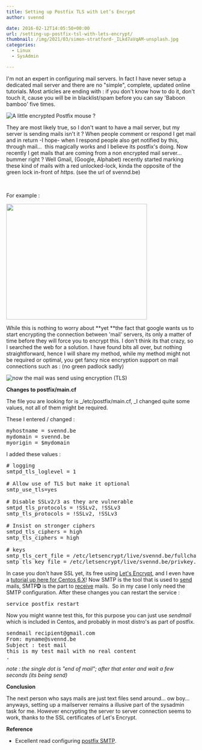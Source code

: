 ```yaml
---
title: Setting up Postfix TLS with Let’s Encrypt
author: svennd

date: 2016-02-12T14:05:50+00:00
url: /setting-up-postfix-tsl-with-lets-encrypt/
thumbnail: /img/2021/03/simon-stratford-_ILkd7aVqAM-unsplash.jpg
categories:
  - Linux
  - SysAdmin

---
```

I'm not an expert in configuring mail servers. In fact I have never setup a dedicated mail server and there are no "simple", complete, updated online tutorials. Most articles are ending with : if you don't know how to do it, don't touch it, cause you will be in blacklist/spam before you can say 'Baboon bamboo' five times.

  ![A little encrypted Postfix mouse ?](/img/2016/02/25449528-1.gif)


They are most likely true, so I don't want to have a mail server, but my server is sending mails isn't it ? When people comment or respond I get mail and in return -I hope- when I respond people also get notified by this, through mail...  this magically works and I believe its postfix's doing. Now recently I get mails that are coming from a non encrypted mail server... bummer right ? Well Gmail, (Google, Alphabet) recently started marking these kind of mails with a red unlocked-lock, kinda the opposite of the green lock in-front of _https_. (see the url of svennd.be)

<!--more-->

&nbsp;

For example :

<img loading="lazy" class="alignnone wp-image-963 size-full" src="/img//2015/07/25446752-1.png" width="374" height="308" srcset="/img/2015/07/25446752-1.png 374w, /img/2015/07/25446752-1-300x247.png 300w, /img/2015/07/25446752-1-1x1.png 1w" sizes="(max-width: 374px) 100vw, 374px" />

While this is nothing to worry about **yet **the fact that google wants us to start encrypting the connection between 'mail' servers, its only a matter of time before they will force you to encrypt this. I don't think its that crazy, so I searched the web for a solution. I have found bits all over, but nothing straightforward, hence I will share my method, while my method might not be required or optimal, you get fancy nice encryption support on mail connections such as : (no green padlock sadly)

  ![now the mail was send using encryption (TLS)](/img//2015/07/25428192-1.png)

**Changes to postfix/main.cf**

The file you are looking for is _/etc/postfix/main.cf, _I changed quite some values, not all of them might be required.

These I entered / changed :

<pre>myhostname = svennd.be
mydomain = svennd.be
myorigin = $mydomain</pre>

I added these values :

<pre># logging
smtpd_tls_loglevel = 1

# Allow use of TLS but make it optional
smtp_use_tls=yes

# Disable SSLv2/3 as they are vulnerable
smtpd_tls_protocols = !SSLv2, !SSLv3
smtp_tls_protocols = !SSLv2, !SSLv3

# Insist on stronger ciphers
smtpd_tls_ciphers = high
smtp_tls_ciphers = high

# keys
smtp_tls_cert_file = /etc/letsencrypt/live/svennd.be/fullchain.pem
smtp_tls_key_file = /etc/letsencrypt/live/svennd.be/privkey.pem
</pre>

In case you don't have SSL yet, its free using [Let's Encrypt][1], and I even have a [tutorial up here for Centos 6.X][2]! Now SMTP is the tool that is used to <span style="text-decoration: underline;">send </span>mails, SMTP**D** is the part to <span style="text-decoration: underline;">receive</span> mails.  So in my case I only need the SMTP configuration. After these changes you can restart the service :

<pre>service postfix restart</pre>

Now you might wanne test this, for this purpose you can just use _sendmail_ which is included in Centos, and probably in most distro's as part of postfix.

<pre>sendmail recipient@gmail.com
From: myname@svennd.be
Subject : test mail
this is my test mail with no real content
.
</pre>

_note : the single dot is "end of mail"; after that enter and wait a few seconds (its being send)_

**Conclusion**

The next person who says mails are just text files send around... ow boy... anyways, setting up a mailserver remains a illusive part of the sysadmin task for me. However encrypting the server to server connection seems to work, thanks to the SSL certificates of Let's Encrypt.

**Reference**

  * Excellent read configuring [postfix SMTP][3].

 [1]: https://letsencrypt.org/
 [2]: https://www.svennd.be/lets-encrypt-with-centos-6/
 [3]: http://donnlee.com/2016/11/27/postfix-smtp-configuration-sending-relay-email-to-gmail-and-other-internet-mail-servers/
